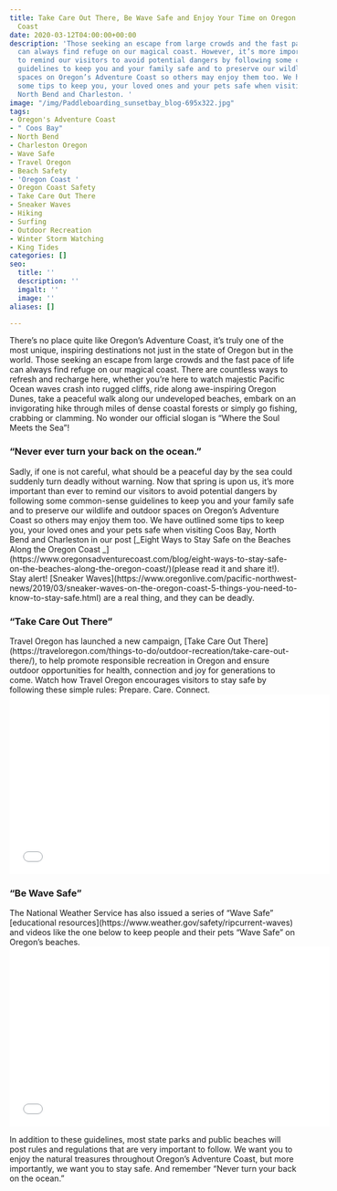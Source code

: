 ```yaml
---
title: Take Care Out There, Be Wave Safe and Enjoy Your Time on Oregon’s Adventure
  Coast
date: 2020-03-12T04:00:00+00:00
description: 'Those seeking an escape from large crowds and the fast pace of life
  can always find refuge on our magical coast. However, it’s more important than ever
  to remind our visitors to avoid potential dangers by following some common-sense
  guidelines to keep you and your family safe and to preserve our wildlife and outdoor
  spaces on Oregon’s Adventure Coast so others may enjoy them too. We have outlined
  some tips to keep you, your loved ones and your pets safe when visiting Coos Bay,
  North Bend and Charleston. '
image: "/img/Paddleboarding_sunsetbay_blog-695x322.jpg"
tags:
- Oregon's Adventure Coast
- " Coos Bay"
- North Bend
- Charleston Oregon
- Wave Safe
- Travel Oregon
- Beach Safety
- 'Oregon Coast '
- Oregon Coast Safety
- Take Care Out There
- Sneaker Waves
- Hiking
- Surfing
- Outdoor Recreation
- Winter Storm Watching
- King Tides
categories: []
seo:
  title: ''
  description: ''
  imgalt: ''
  image: ''
aliases: []

---
```

There’s no place quite like Oregon’s Adventure Coast, it’s truly one of the most unique, inspiring destinations not just in the state of Oregon but in the world. Those seeking an escape from large crowds and the fast pace of life can always find refuge on our magical coast. There are countless ways to refresh and recharge here, whether you’re here to watch majestic Pacific Ocean waves crash into rugged cliffs, ride along awe-inspiring Oregon Dunes, take a peaceful walk along our undeveloped beaches, embark on an invigorating hike through miles of dense coastal forests or simply go fishing, crabbing or clamming. No wonder our official slogan is “Where the Soul Meets the Sea”!

<h3>“Never ever turn your back on the ocean.”</h3> Sadly, if one is not careful, what should be a peaceful day by the sea could suddenly turn deadly without warning. Now that spring is upon us, it’s more important than ever to remind our visitors to avoid potential dangers by following some common-sense guidelines to keep you and your family safe and to preserve our wildlife and outdoor spaces on Oregon’s Adventure Coast so others may enjoy them too. We have outlined some tips to keep you, your loved ones and your pets safe when visiting Coos Bay, North Bend and Charleston in our post [_Eight Ways to Stay Safe on the Beaches Along the Oregon Coast _](https://www.oregonsadventurecoast.com/blog/eight-ways-to-stay-safe-on-the-beaches-along-the-oregon-coast/)(please read it and share it!). Stay alert! [Sneaker Waves](https://www.oregonlive.com/pacific-northwest-news/2019/03/sneaker-waves-on-the-oregon-coast-5-things-you-need-to-know-to-stay-safe.html) are a real thing, and they can be deadly.

<h3>“Take Care Out There”</h3> Travel Oregon has launched a new campaign, [Take Care Out There](https://traveloregon.com/things-to-do/outdoor-recreation/take-care-out-there/), to help promote responsible recreation in Oregon and ensure outdoor opportunities for health, connection and joy for generations to come. Watch how Travel Oregon encourages visitors to stay safe by following these simple rules: Prepare. Care. Connect.

<iframe width="560" height="315" src="[https://www.youtube.com/embed/lRnBnUFkXAc](https://www.youtube.com/embed/lRnBnUFkXAc "https://www.youtube.com/embed/lRnBnUFkXAc")" frameborder="0" allow="accelerometer; autoplay; encrypted-media; gyroscope; picture-in-picture" allowfullscreen></iframe>

<h3>“Be Wave Safe”</h3> The National Weather Service has also issued a series of “Wave Safe” [educational resources](https://www.weather.gov/safety/ripcurrent-waves) and videos like the one below to keep people and their pets “Wave Safe” on Oregon’s beaches.

<iframe width="560" height="315" src="[https://www.youtube.com/embed/qov7nqD3z04](https://www.youtube.com/embed/lRnBnUFkXAc "https://www.youtube.com/embed/lRnBnUFkXAc")" frameborder="0" allow="accelerometer; autoplay; encrypted-media; gyroscope; picture-in-picture" allowfullscreen></iframe>

In addition to these guidelines, most state parks and public beaches will post rules and regulations that are very important to follow. We want you to enjoy the natural treasures throughout Oregon’s Adventure Coast, but more importantly, we want you to stay safe. And remember “Never turn your back on the ocean.”